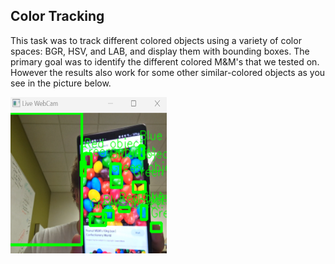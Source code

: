 ## Color Tracking
This task was to track different colored objects using a variety of color spaces: BGR, HSV, and LAB, and display them with bounding boxes. The primary goal was to identify the different colored M&M's that we tested on. However the results also work for some other similar-colored objects as you see in the picture below.

<img src="https://github.com/Byron-Dowling/Assets/blob/main/Images/color_tracking.png?raw=true" width = "250" height = "250"/>
